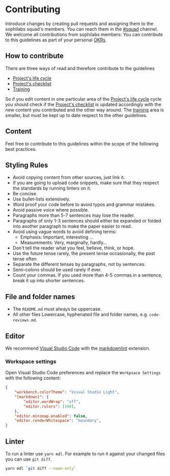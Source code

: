 # Contributing

Introduce changes by creating pull requests and assigning them to the
  sophilabs squad's members. You can reach them in the
  [#squad](https://sophilabs.slack.com/messages/G8N6C487P) channel.
  We welcome all contributions from sophilabs members: You can contribute to
  this guidelines as part of your personal
  [OKRs](https://smallimprovements.sophilabs.com/).

## How to contribute

There are three ways of read and therefore contribute to the guidelines

* [Project's life cycle](./project-life-cycle.md)
* [Project's checklist](./checklist.md)
* [Training](./training.md)

So if you edit content in one particular area of the
[Project's life cycle](./project-life-cycle.md) cycle you should check if the
[Project's checklist](./checklist.md) is updated accordingly with the new
content you contributed and the other way around. The [training](./training.md)
area is smaller, but must be kept up to date respect to the other guidelines.

## Content

Feel free to contribute to this guidelines within the scope of the following
best practices.

## Styling Rules

* Avoid copying content from other sources, just link it.
* If you are going to upload code snippets, make sure that they respect the
  standards by running linters on it.
* Be concise.
* Use bullet-lists extensively.
* Word proof your code before to avoid typos and grammar mistakes.
* Avoid passive voice where possible.
* Paragraphs more than 5-7 sentences may lose the reader.
* Paragraphs of only 1-3 sentences should either be expanded or folded into
  another paragraph to make the paper easier to read.
* Avoid using vague words to avoid defining terms:
  * Emphasis: Important, interesting …
  * Measurements: Very, marginally, hardly…
* Don't tell the reader what you feel, believe, think, or hope.
* Use the future tense rarely, the present tense occasionally, the past tense
  often.
* Separate the different tenses by paragraphs, not by sentences.
* Semi-colons should be used rarely if ever.
* Count your commas. If you used more than 4-5 commas in a sentence, break it up
  into shorter sentences.

## File and folder names

* The `README.md` must always be uppercase.
* All other files Lowercase, hyphenated file and folder names,
  e.g. `code-reviews.md`.

## Editor

We recommend [Visual Studio Code](https://code.visualstudio.com/Download) with
the [markdownlint](https://marketplace.visualstudio.com/items?itemName=DavidAnson.vscode-markdownlint)
extension.

### Workspace settings

Open Visual Studio Code preferences and replace the `Workpsace Settings` with
the following content:

```json
{
    "workbench.colorTheme": "Visual Studio Light",
    "[markdown]": {
        "editor.wordWrap": "off",
        "editor.rulers": [100],
    },
    "editor.minimap.enabled": false,
    "editor.renderWhitespace": "boundary",
}
```

## Linter

To run a linter use `yarn mdl`. For example to run it against your
changed files you can use `git diff`.

```bash
yarn mdl `git diff --name-only`
```
